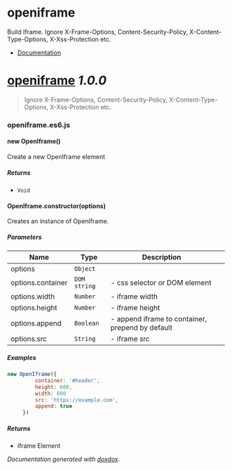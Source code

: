 # openiframe
Build Iframe. Ignore X-Frame-Options, Content-Security-Policy, X-Content-Type-Options, X-Xss-Protection etc.

* [Documentation](https://doxdox.org/ChechaValerii/openiframe#openiframe.es6.js)
  
# [openiframe](https://github.com/ChechaValerii/openiframe#readme) *1.0.0*

> Ignore X-Frame-Options, Content-Security-Policy, X-Content-Type-Options, X-Xss-Protection etc.


### openiframe.es6.js


#### new OpenIframe() 

Create a new OpenIframe element






##### Returns


- `Void`



#### OpenIframe.constructor(options) 

Creates an instance of OpenIframe.




##### Parameters

| Name | Type | Description |  |
| ---- | ---- | ----------- | -------- |
| options | `Object`  |  | &nbsp; |
| options.container | `DOM` `string`  | - css selector or DOM element | &nbsp; |
| options.width | `Number`  | - iframe width | &nbsp; |
| options.height | `Number`  | - iframe height | &nbsp; |
| options.append | `Boolean`  | - append iframe to container, prepend by default | &nbsp; |
| options.src | `String`  | - iframe src | &nbsp; |




##### Examples

```javascript
new OpenIframe({
         container: '#header',
         height: 600,
         width: 800
         src: 'https://example.com',
         append: true
     })
```


##### Returns


-  iframe Element




*Documentation generated with [doxdox](https://github.com/neogeek/doxdox).*
  
